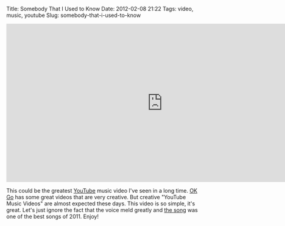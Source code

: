 Title: Somebody That I Used to Know
Date: 2012-02-08 21:22
Tags: video, music, youtube
Slug: somebody-that-i-used-to-know

<iframe width="820" height="417" 
src="http://www.youtube.com/embed/d9NF2edxy-M?rel=0&wmode=transparent" 
frameborder="0" allowfullscreen></iframe>

This could be the greatest [YouTube](http://www.youtube.com) music video I've seen in a long time. [OK Go](http://www.youtube.com/user/okgo?ob=4) has some great videos that are very creative. But creative "YouTube Music Videos" are almost expected these days. This video is so simple, it's great. Let's just ignore the fact that the voice meld greatly and [the song](http://www.amazon.com/Somebody-That-I-Used-Know/dp/B006ZDU8EE/) was one of the best songs of 2011. Enjoy!

